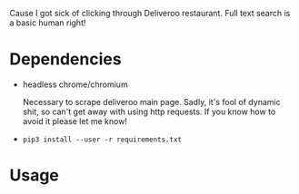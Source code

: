 Cause I got sick of clicking through Deliveroo restaurant. Full text search is a basic human right!

# Dependencies

* headless chrome/chromium
    
    Necessary to scrape deliveroo main page. Sadly, it's fool of dynamic shit, so can't get away with using http requests.
    If you know how to avoid it please let me know!

* `pip3 install --user -r requirements.txt`
    

# Usage

